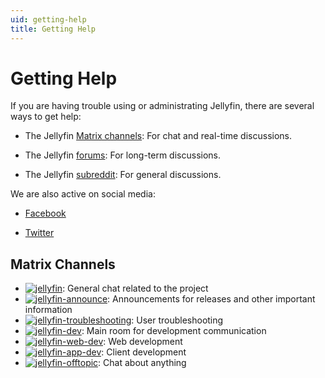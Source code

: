 ```yaml
---
uid: getting-help
title: Getting Help
---
```


# Getting Help

If you are having trouble using or administrating Jellyfin, there are several ways to get help:

* The Jellyfin [Matrix channels](https://matrix.to/#/+jellyfin:matrix.org): For chat and real-time discussions.

* The Jellyfin [forums](https://forum.jellyfin.org): For long-term discussions.

* The Jellyfin [subreddit](https://www.reddit.com/r/jellyfin): For general discussions.

We are also active on social media:

* [Facebook](https://www.facebook.com/Jellyfin-319514125331205)

* [Twitter](https://twitter.com/jellyfin)

## Matrix Channels

* <a href="https://matrix.to/#/#jellyfin:matrix.org"><img alt="jellyfin" src="https://img.shields.io/matrix/jellyfin:matrix.org.svg?logo=matrix&label=jellyfin"></a>: General chat related to the project
* <a href="https://matrix.to/#/#jellyfin-announce:matrix.org"><img alt="jellyfin-announce" src="https://img.shields.io/matrix/jellyfin-announce:matrix.org.svg?logo=matrix&label=jellyfin-announce"></a>: Announcements for releases and other important information
* <a href="https://matrix.to/#/#jellyfin-troubleshooting:matrix.org"><img alt="jellyfin-troubleshooting" src="https://img.shields.io/matrix/jellyfin-troubleshooting:matrix.org.svg?logo=matrix&label=jellyfin-troubleshooting"></a>: User troubleshooting
* <a href="https://matrix.to/#/#jellyfin-dev:matrix.org"><img alt="jellyfin-dev" src="https://img.shields.io/matrix/jellyfin-dev:matrix.org.svg?logo=matrix&label=jellyfin-dev"></a>: Main room for development communication
* <a href="https://matrix.to/#/#jellyfin-web-dev:matrix.org"><img alt="jellyfin-web-dev" src="https://img.shields.io/matrix/jellyfin-web-dev:matrix.org.svg?logo=matrix&label=jellyfin-web-dev"></a>: Web development
* <a href="https://matrix.to/#/#jellyfin-app-dev:matrix.org"><img alt="jellyfin-app-dev" src="https://img.shields.io/matrix/jellyfin-app-dev:matrix.org.svg?logo=matrix&label=jellyfin-app-dev"></a>: Client development
* <a href="https://matrix.to/#/#jellyfin-offtopic:matrix.org"><img alt="jellyfin-offtopic" src="https://img.shields.io/matrix/jellyfin-offtopic:matrix.org.svg?logo=matrix&label=jellyfin-offtopic"></a>: Chat about anything
